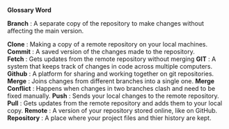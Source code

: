 **Glossary Word**

**Branch** : A separate copy of the repository to make changes without affecting the main version.

**Clone** : Making a copy of a remote repository on your local machines.
**Commit** : A saved version of the changes made to the repository.  
**Fetch** : Gets updates from the remote repository without merging
**GIT** : A system that keeps track of changes in code across multiple computers.
**Github** : A platform for sharing and working together on git repositories.
**Merge** : Joins changes from different branches into a single one.
**Merge Conflict** : Happens when changes in two branches clash and need to be fixed manually. 
**Push** : Sends your local changes to the remote repository. 
**Pull** : Gets updates from the remote repository and adds them to your local copy.
**Remote** : A version of your repository stored online, like on GitHub.
**Repository** : A place where your project files and thier history are kept.



